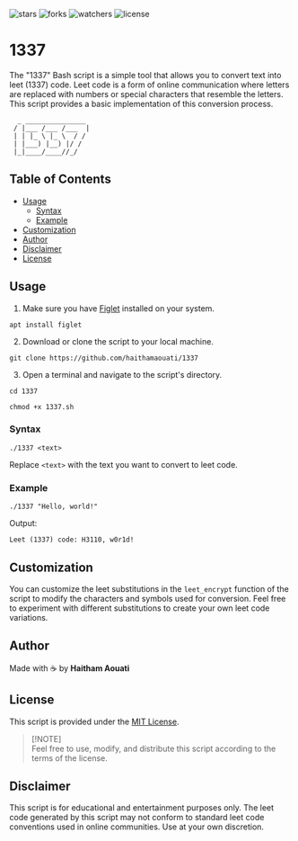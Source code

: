 ![stars](https://custom-icon-badges.demolab.com/github/stars/haithamaouati/1337?logo=star)
![forks](https://custom-icon-badges.demolab.com/github/forks/haithamaouati/1337?logo=repo-forked)
![watchers](https://custom-icon-badges.demolab.com/github/watchers/haithamaouati/1337?logo=eye)
![license](https://custom-icon-badges.demolab.com/github/license/haithamaouati/1337?logo=law)

# 1337

The "1337" Bash script is a simple tool that allows you to convert text into leet (1337) code. Leet code is a form of online communication where letters are replaced with numbers or special characters that resemble the letters. This script provides a basic implementation of this conversion process.

```
  _ _______________
 / |___ /___ /___  |
 | | |_ \ |_ \  / /
 | |___) |__) |/ /
 |_|____/____//_/
```

## Table of Contents
- [Usage](#usage)
  - [Syntax](#syntax)
  - [Example](#example)
- [Customization](#customization)
- [Author](#author)
- [Disclaimer](#disclaimer)
- [License](#license)

## Usage

1. Make sure you have [Figlet](http://www.figlet.org/) installed on your system.
```
apt install figlet
```
2. Download or clone the script to your local machine.
```
git clone https://github.com/haithamaouati/1337
```
3. Open a terminal and navigate to the script's directory.
```
cd 1337
```
```
chmod +x 1337.sh
```

### Syntax

```
./1337 <text>
```

Replace `<text>` with the text you want to convert to leet code.

### Example

```
./1337 "Hello, world!"
```

Output:
```
Leet (1337) code: H3110, w0r1d!
```

## Customization

You can customize the leet substitutions in the `leet_encrypt` function of the script to modify the characters and symbols used for conversion. Feel free to experiment with different substitutions to create your own leet code variations.

## Author

Made with :coffee: by **Haitham Aouati**

## License

This script is provided under the [MIT License](LICENSE).

> [!NOTE]\
> Feel free to use, modify, and distribute this script according to the terms of the license.

## Disclaimer

This script is for educational and entertainment purposes only. The leet code generated by this script may not conform to standard leet code conventions used in online communities. Use at your own discretion.

